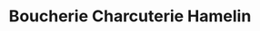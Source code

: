 ---
title: "Boucherie Charcuterie Hamelin"
url: /lys-haut-layon/boucherie-charcuterie-hamelin/
shop: Metzgerei
---